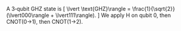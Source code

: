 A 3‐qubit GHZ state is 
\[
  \lvert \text{GHZ}\rangle 
  = \frac{1}{\sqrt{2}} (\lvert000\rangle + \lvert111\rangle).
\]
We apply H on qubit 0, then CNOT(0→1), then CNOT(1→2).
